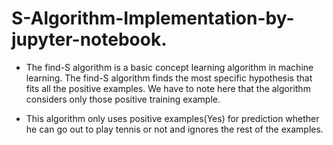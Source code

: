 # S-Algorithm-Implementation-by-jupyter-notebook.

* The find-S algorithm is a basic concept learning algorithm in machine learning. The find-S algorithm finds the most specific hypothesis that fits all the positive examples. We have to note here that the 
  algorithm considers only those positive training example.
  
* This algorithm only uses positive examples(Yes) for prediction whether he can go out to play tennis or not and ignores the rest of the examples.

			


